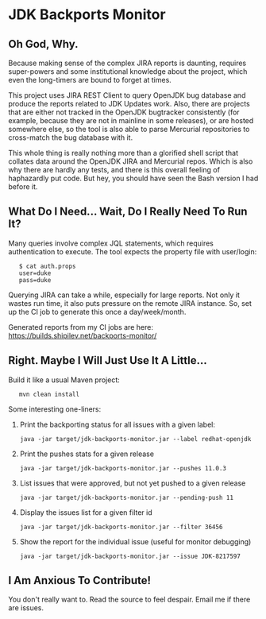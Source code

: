 # JDK Backports Monitor

## Oh God, Why.

Because making sense of the complex JIRA reports is daunting, requires super-powers
and some institutional knowledge about the project, which even the long-timers are bound
to forget at times.

This project uses JIRA REST Client to query OpenJDK bug database and produce the reports 
related to JDK Updates work. Also, there are projects that are either not tracked in the
OpenJDK bugtracker consistently (for example, because they are not in mainline in some
releases), or are hosted somewhere else, so the tool is also able to parse Mercurial
repositories to cross-match the bug database with it.
 
This whole thing is really nothing more than a glorified shell script that 
collates data around the OpenJDK JIRA and Mercurial repos. Which is also why there are
hardly any tests, and there is this overall feeling of haphazardly put code. But hey,
you should have seen the Bash version I had before it.

## What Do I Need... Wait, Do I Really Need To Run It?

Many queries involve complex JQL statements, which requires authentication to execute. The tool expects the property file with user/login: 

       $ cat auth.props
       user=duke
       pass=duke

Querying JIRA can take a while, especially for large reports. Not only it wastes run time,
it also puts pressure on the remote JIRA instance. So, set up the CI job to generate this
once a day/week/month.

Generated reports from my CI jobs are here:
  https://builds.shipilev.net/backports-monitor/

## Right. Maybe I Will Just Use It A Little...

Build it like a usual Maven project:

       mvn clean install

Some interesting one-liners:

1) Print the backporting status for all issues with a given label: 

       java -jar target/jdk-backports-monitor.jar --label redhat-openjdk
       
2) Print the pushes stats for a given release

       java -jar target/jdk-backports-monitor.jar --pushes 11.0.3
       
3) List issues that were approved, but not yet pushed to a given release

       java -jar target/jdk-backports-monitor.jar --pending-push 11
 
4) Display the issues list for a given filter id
       
       java -jar target/jdk-backports-monitor.jar --filter 36456
       
5) Show the report for the individual issue (useful for monitor debugging)

       java -jar target/jdk-backports-monitor.jar --issue JDK-8217597

## I Am Anxious To Contribute!

You don't really want to. Read the source to feel despair. Email me if there are issues.